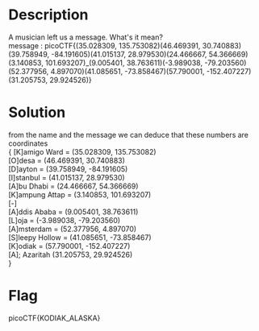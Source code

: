 # Description

A musician left us a message. What's it mean?  
message : picoCTF{(35.028309, 135.753082)(46.469391, 30.740883)(39.758949, -84.191605)(41.015137, 28.979530)(24.466667, 54.366669)(3.140853, 101.693207)\_(9.005401, 38.763611)(-3.989038, -79.203560)(52.377956, 4.897070)(41.085651, -73.858467)(57.790001, -152.407227)(31.205753, 29.924526)}

# Solution

from the name and the message we can deduce that these numbers are coordinates  
{
[K]amigo Ward = (35.028309, 135.753082)  
[O]desa = (46.469391, 30.740883)  
[D]ayton = (39.758949, -84.191605)  
[I]stanbul = (41.015137, 28.979530)  
[A]bu Dhabi = (24.466667, 54.366669)  
[K]ampung Attap = (3.140853, 101.693207)  
[-]  
[A]ddis Ababa = (9.005401, 38.763611)  
[L]oja = (-3.989038, -79.203560)  
[A]msterdam = (52.377956, 4.897070)  
[S]leepy Hollow = (41.085651, -73.858467)  
[K]odiak = (57.790001, -152.407227)  
[A]; Azaritah (31.205753, 29.924526)  
}

# Flag

picoCTF{KODIAK_ALASKA}
